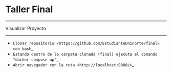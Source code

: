 # Taller Final

*******************
Visualizar Proyecto
*******************

-  `Clonar repositorio <https://github.com/EstudianteUninorte/final> con bash`_
-  `Estando dentro de la carpeta clonada (final) ejecuta el comando "docker-compose up"`_
-  `Abrir navegador con la ruta <http://localhost:8080/>`_
